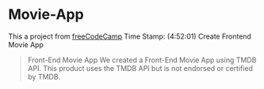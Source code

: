 # Movie-App
This a project from [freeCodeCamp](https://www.youtube.com/watch?v=nu_pCVPKzTk) 
Time Stamp: (4:52:01) Create Frontend Movie App  

>Front-End Movie App We created a Front-End Movie App using TMDB API.
>This product uses the TMDB API but is not endorsed or certified by TMDB.
